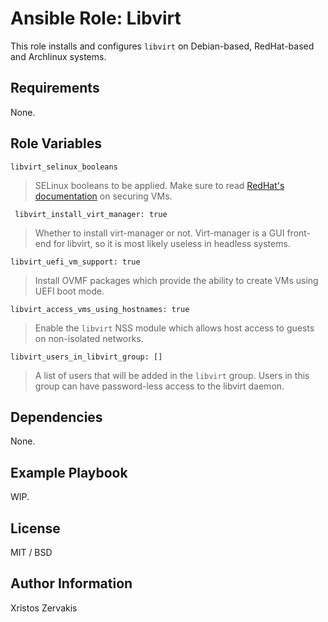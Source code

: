 # Ansible Role: Libvirt

This role installs and configures `libvirt` on Debian-based, RedHat-based and Archlinux systems.

## Requirements

None.

## Role Variables

`libvirt_selinux_booleans`

> SELinux booleans to be applied. Make sure to read [RedHat's documentation](https://access.redhat.com/documentation/en-us/red_hat_enterprise_linux/8/html-single/configuring_and_managing_virtualization/index#virtualization-booleans-in-rhel-8_securing-virtual-machines-in-rhel-8) on securing VMs. 

` libvirt_install_virt_manager: true`

> Whether to install virt-manager or not. Virt-manager is a GUI front-end for libvirt, so it is most likely
> useless in headless systems.

`libvirt_uefi_vm_support: true`

> Install OVMF packages which provide the ability to create VMs using UEFI boot mode.

`libvirt_access_vms_using_hostnames: true`

> Enable the `libvirt` NSS module which allows host access to guests on non-isolated networks.

`libvirt_users_in_libvirt_group: []`

> A list of users that will be added in the `libvirt` group. Users in this group can have password-less access
> to the libvirt daemon.

## Dependencies

None.

## Example Playbook

WIP.

## License

MIT / BSD

## Author Information

Xristos Zervakis
